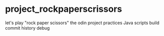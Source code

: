 # project_rockpaperscrissors
let's play "rock paper scissors"
the odin project practices
Java scripts
build commit history
debug
